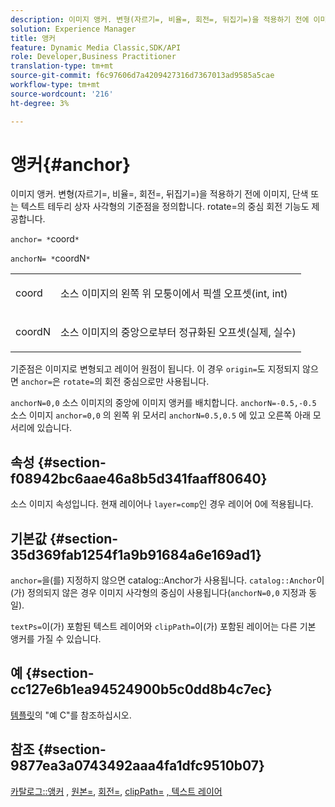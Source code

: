```yaml
---
description: 이미지 앵커. 변형(자르기=, 비율=, 회전=, 뒤집기=)을 적용하기 전에 이미지, 단색 또는 텍스트 테두리 상자 사각형의 기준점을 정의합니다. rotate=의 중심 회전 기능도 제공합니다.
solution: Experience Manager
title: 앵커
feature: Dynamic Media Classic,SDK/API
role: Developer,Business Practitioner
translation-type: tm+mt
source-git-commit: f6c97606d7a4209427316d7367013ad9585a5cae
workflow-type: tm+mt
source-wordcount: '216'
ht-degree: 3%

---
```



# 앵커{#anchor}

이미지 앵커. 변형(자르기=, 비율=, 회전=, 뒤집기=)을 적용하기 전에 이미지, 단색 또는 텍스트 테두리 상자 사각형의 기준점을 정의합니다. rotate=의 중심 회전 기능도 제공합니다.

`anchor= *`coord`*`

`anchorN= *`coordN`*`

<table id="simpletable_3ED1CD0BF473439FA1132FC84B4452A8"> 
 <tr class="strow"> 
  <td class="stentry"> <p><span class="codeph"> <span class="varname"> coord</span> </span> </p> </td> 
  <td class="stentry"> <p>소스 이미지의 왼쪽 위 모퉁이에서 픽셀 오프셋(int, int) </p></td> 
 </tr> 
 <tr class="strow"> 
  <td class="stentry"> <p><span class="codeph"> <span class="varname"> coordN</span> </span> </p> </td> 
  <td class="stentry"> <p>소스 이미지의 중앙으로부터 정규화된 오프셋(실제, 실수) </p></td> 
 </tr> 
</table>

기준점은 이미지로 변형되고 레이어 원점이 됩니다. 이 경우 `origin=`도 지정되지 않으면 `anchor=`은 `rotate=`의 회전 중심으로만 사용됩니다.

`anchorN=0,0` 소스 이미지의 중앙에 이미지 앵커를 배치합니다. `anchorN=-0.5,-0.5` 소스 이미지 `anchor=0,0` 의 왼쪽 위 모서리 `anchorN=0.5,0.5` 에 있고 오른쪽 아래 모서리에 있습니다.

## 속성 {#section-f08942bc6aae46a8b5d341faaff80640}

소스 이미지 속성입니다. 현재 레이어나 `layer=comp`인 경우 레이어 0에 적용됩니다.

## 기본값 {#section-35d369fab1254f1a9b91684a6e169ad1}

`anchor=`을(를) 지정하지 않으면 catalog::Anchor가 사용됩니다. `catalog::Anchor`이(가) 정의되지 않은 경우 이미지 사각형의 중심이 사용됩니다(`anchorN=0,0` 지정과 동일).

`textPs=`이(가) 포함된 텍스트 레이어와 `clipPath=`이(가) 포함된 레이어는 다른 기본 앵커를 가질 수 있습니다.

## 예 {#section-cc127e6b1ea94524900b5c0dd8b4c7ec}

[템플릿](../../../../../is-api/http-ref/image-serving-api-ref/c-http-protocol-reference/c-templates/c-templates.md#concept-3cd2d2adae0e41b2979b9640244d4d3e)의 &quot;예 C&quot;를 참조하십시오.

## 참조 {#section-9877ea3a0743492aaa4fa1dfc9510b07}

[카탈로그::앵커](/help/aem-is-ir-api/is-api/image-catalog/image-serving-api-ref/c-image-catalog-reference/c-image-svg-data-reference/c-image-data-reference/r-anchor-cat.md) ,  [원본=](../../../../../is-api/http-ref/image-serving-api-ref/c-http-protocol-reference/c-command-reference/r-origin.md#reference-e11c7ac06e2240cc884c3fec98f05138),  [회전=](../../../../../is-api/http-ref/image-serving-api-ref/c-http-protocol-reference/c-command-reference/r-rotate.md#reference-12abb086635546ec9ec2e1a793dc1096),  [clipPath=](../../../../../is-api/http-ref/image-serving-api-ref/c-http-protocol-reference/c-command-reference/r-clippath.md#reference-8139b1b52dc54749b51b109521ddf83d)  [, 텍스트 레이어](../../../../../is-api/http-ref/image-serving-api-ref/c-http-protocol-reference/c-text-formatting/r-text-layers.md#reference-47e78cfb18134db5ab09e17af14a6a8f)
